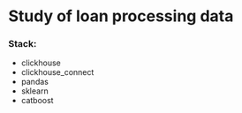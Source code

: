 # Study of loan processing data
### Stack:
- clickhouse
- clickhouse_connect
- pandas
- sklearn
- catboost


